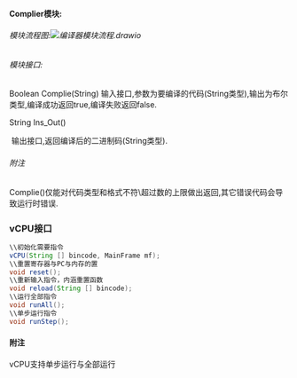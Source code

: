 #### Complier模块:

###### 模块流程图:![编译器模块流程.drawio](C:\Users\86183\Downloads\编译器模块流程.drawio.png)

###### 模块接口:

Boolean Complie(String)
	输入接口,参数为要编译的代码(String类型),输出为布尔类型,编译成功返回true,编译失败返回false.

String Ins_Out()

​	输出接口,返回编译后的二进制码(String类型).

###### 附注

​	Complie()仅能对代码类型和格式不符\超过数的上限做出返回,其它错误代码会导致运行时错误.

### vCPU接口

```java
\\初始化需要指令
vCPU(String [] bincode, MainFrame mf);
\\重置寄存器与PC与内存的置
void reset();
\\重新输入指令，内涵重置函数
void reload(String [] bincode);
\\运行全部指令
void runAll();
\\单步运行指令
void runStep();
```

#### 附注

vCPU支持单步运行与全部运行